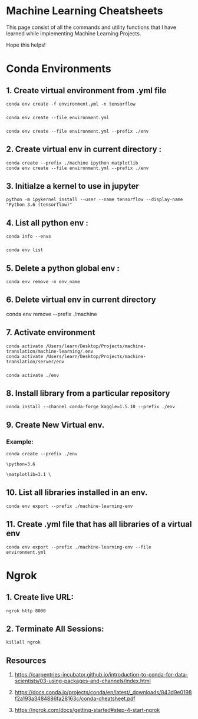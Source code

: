
# Machine Learning Cheatsheets

  

This page consist of all the commands and utility functions that I have learned while implementing Machine Learning Projects.

Hope this helps!

  
  

# Conda Environments

  

## 1. **Create virtual environment from .yml file**

  

    conda env create -f environment.yml -n tensorflow

###

    conda env create --file environment.yml

###

    conda env create --file environment.yml --prefix ./env

  

## 2. **Create virtual env in current directory :**

  

    conda create --prefix ./machine ipython matplotlib
    conda env create --file environment.yml --prefix ./env
  

## 3. **Initialze a kernel to use in jupyter**

  

    python -m ipykernel install --user --name tensorflow --display-name "Python 3.6 (tensorflow)"

  

## 4. **List all python env :**

  

    conda info --envs

###

    conda env list

  

## 5. **Delete a python global env :**

  

    conda env remove -n env_name

  

## 6. **Delete virtual env in current directory**

  

conda env remove --prefix ./machine

  

## 7. **Activate environment**

  

    conda activate /Users/learn/Desktop/Projects/machine-translation/machine-learning/.env
    conda activate /Users/learn/Desktop/Projects/machine-translation/server/env

###
  

    conda activate ./env

  

## 8. **Install library from a particular repository**

  

    conda install --channel conda-forge kaggle=1.5.10 --prefix ./env

  

  

## 9. **Create New Virtual env.**

  

### **Example:**

  

    conda create --prefix ./env
    
    \python=3.6
    
    \matplotlib=3.1 \

  

## 10. **List all libraries installed in an env.**

  

    conda env export --prefix ./machine-learning-env

  

## 11. **Create .yml file that has all libraries of a virtual env**

  

    conda env export --prefix ./machine-learning-env --file environment.yml

  

# Ngrok

## 1. Create live URL:

    ngrok http 8000
    
## 2. Terminate All Sessions:

    killall ngrok



  

## Resources

  

1. https://carpentries-incubator.github.io/introduction-to-conda-for-data-scientists/03-using-packages-and-channels/index.html

2. https://docs.conda.io/projects/conda/en/latest/_downloads/843d9e0198f2a193a3484886fa28163c/conda-cheatsheet.pdf

3. https://ngrok.com/docs/getting-started#step-4-start-ngrok













